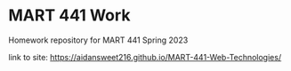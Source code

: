 # MART 441 Work
Homework repository for MART 441 Spring 2023

link to site: https://aidansweet216.github.io/MART-441-Web-Technologies/